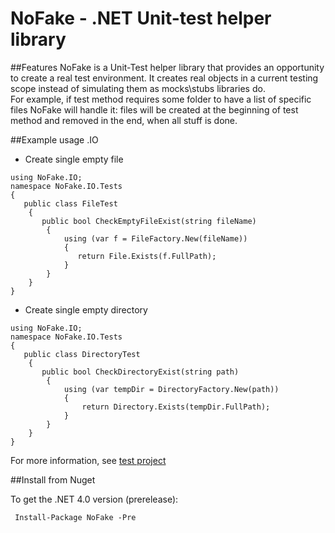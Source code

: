# NoFake - .NET Unit-test helper library

##Features
NoFake is a Unit-Test helper library that provides an opportunity to create a real test environment.
It creates real objects in a current testing scope instead of simulating them as mocks\stubs libraries do.  
For example, if test method requires some folder to have a list of specific files NoFake will  handle it: files will be created at the beginning of test method and removed in the end, when all stuff is done.

##Example usage .IO
* Create single empty file
```cSharp
using NoFake.IO;
namespace NoFake.IO.Tests
{
   public class FileTest
    {
       public bool CheckEmptyFileExist(string fileName)
        {
            using (var f = FileFactory.New(fileName))
            {
               return File.Exists(f.FullPath);
            }            
        }
    }
}
```

* Create single empty directory
```cSharp
using NoFake.IO;
namespace NoFake.IO.Tests
{
   public class DirectoryTest
    {
       public bool CheckDirectoryExist(string path)
        {
            using (var tempDir = DirectoryFactory.New(path))
            {
                return Directory.Exists(tempDir.FullPath);
            }          
        }
    }
}
```

For more information, see [test project](https://github.com/SvyatSlav/NoFake/blob/master/UnitTests/NoFake.IO.Tests/Tests.cs)

##Install from Nuget

To get the .NET 4.0 version (prerelease):

```
 Install-Package NoFake -Pre
```


